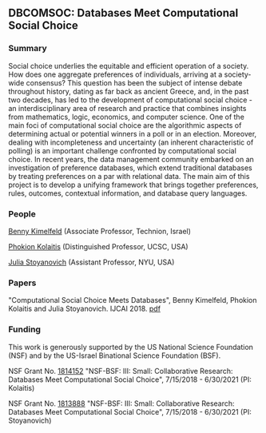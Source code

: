 ## DBCOMSOC: Databases Meet Computational Social Choice

### Summary

Social choice underlies the equitable and efficient operation of a society. How does one aggregate preferences of individuals, arriving at a society-wide consensus? This question has been the subject of intense debate throughout history, dating as far back as ancient Greece, and, in the past two decades, has led to the development of computational social choice - an interdisciplinary area of research and practice that combines insights from mathematics, logic, economics, and computer science. One of the main foci of computational social choice are the algorithmic aspects of determining actual or potential winners in a poll or in an election. Moreover, dealing with incompleteness and uncertainty (an inherent characteristic of polling) is an important challenge confronted by computational social choice. In recent years, the data management community embarked on an investigation of preference databases, which extend traditional databases by treating preferences on a par with relational data. The main aim of this project is to develop a unifying framework that brings together preferences, rules, outcomes, contextual information, and database query languages.

### People

[Benny Kimelfeld](https://benny.net.technion.ac.il/) (Associate Professor, Technion, Israel)

[Phokion Kolaitis](https://users.soe.ucsc.edu/~kolaitis/) (Distinguished Professor, UCSC, USA)

[Julia Stoyanovich](https://engineering.nyu.edu/faculty/julia-stoyanovich) (Assistant Professor, NYU, USA)

### Papers

"Computational Social Choice Meets Databases", Benny Kimelfeld, Phokion Kolaitis and Julia Stoyanovich. IJCAI 2018. [pdf](https://www.ijcai.org/proceedings/2018/44 )

### Funding

This work is generously supported by the US National Science Foundation (NSF) and by the US-Israel Binational Science Foundation (BSF).

NSF Grant No. [1814152](https://www.nsf.gov/awardsearch/showAward?AWD_ID=1814152&HistoricalAwards=false) "NSF-BSF: III: Small: Collaborative Research: Databases Meet Computational Social Choice", 7/15/2018 - 6/30/2021 (PI: Kolaitis)

NSF Grant No. [1813888](https://www.nsf.gov/awardsearch/showAward?AWD_ID=1813888&HistoricalAwards=false) "NSF-BSF: III: Small: Collaborative Research: Databases Meet Computational Social Choice", 7/15/2018 - 6/30/2021 (PI: Stoyanovich)
